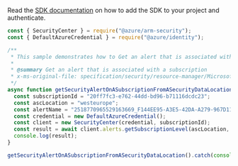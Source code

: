 Read the [SDK documentation](https://github.com/Azure/azure-sdk-for-js/blob/%40azure%2Farm-security_5.0.0/sdk/security/arm-security/README.md) on how to add the SDK to your project and authenticate.

```javascript
const { SecurityCenter } = require("@azure/arm-security");
const { DefaultAzureCredential } = require("@azure/identity");

/**
 * This sample demonstrates how to Get an alert that is associated with a subscription
 *
 * @summary Get an alert that is associated with a subscription
 * x-ms-original-file: specification/security/resource-manager/Microsoft.Security/stable/2021-11-01/examples/Alerts/GetAlertSubscriptionLocation_example.json
 */
async function getSecurityAlertOnASubscriptionFromASecurityDataLocation() {
  const subscriptionId = "20ff7fc3-e762-44dd-bd96-b71116dcdc23";
  const ascLocation = "westeurope";
  const alertName = "2518770965529163669_F144EE95-A3E5-42DA-A279-967D115809AA";
  const credential = new DefaultAzureCredential();
  const client = new SecurityCenter(credential, subscriptionId);
  const result = await client.alerts.getSubscriptionLevel(ascLocation, alertName);
  console.log(result);
}

getSecurityAlertOnASubscriptionFromASecurityDataLocation().catch(console.error);
```
